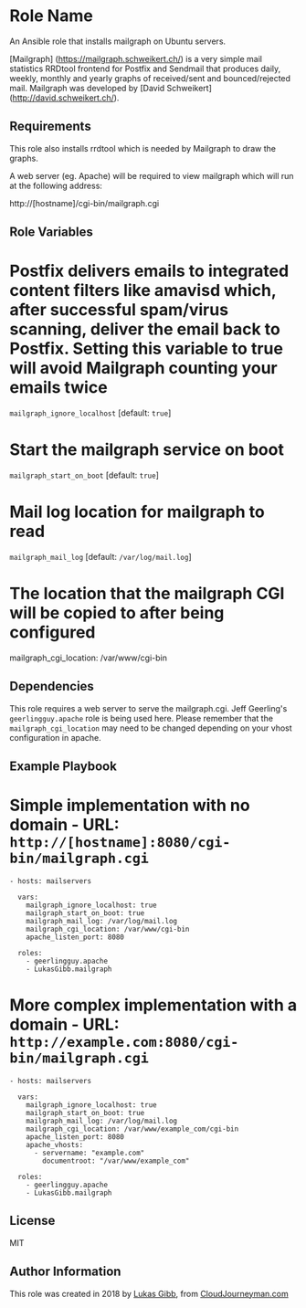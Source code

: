 Role Name
=========

An Ansible role that installs mailgraph on Ubuntu servers.

[Mailgraph] (https://mailgraph.schweikert.ch/) is a very simple mail statistics RRDtool frontend for Postfix and Sendmail that produces daily, weekly, monthly and yearly graphs of received/sent and bounced/rejected mail. Mailgraph was developed by [David Schweikert] (http://david.schweikert.ch/).

Requirements
------------

This role also installs rrdtool which is needed by Mailgraph to draw the graphs.

A web server (eg. Apache) will be required to view mailgraph which will run at the following address:

http://[hostname]/cgi-bin/mailgraph.cgi

Role Variables
--------------

# Postfix delivers emails to integrated content filters like amavisd which, after successful spam/virus scanning, deliver the email back to Postfix. Setting this variable to true will avoid Mailgraph counting your emails twice 
`mailgraph_ignore_localhost` [default: `true`]

# Start the mailgraph service on boot
`mailgraph_start_on_boot` [default: `true`]

# Mail log location for mailgraph to read
`mailgraph_mail_log` [default: `/var/log/mail.log`]

# The location that the mailgraph CGI will be copied to after being configured
mailgraph_cgi_location: /var/www/cgi-bin

Dependencies
------------

This role requires a web server to serve the mailgraph.cgi. Jeff Geerling's `geerlingguy.apache` role is being used here. Please remember that the `mailgraph_cgi_location` may need to be changed depending on your vhost configuration in apache.

Example Playbook
----------------

# Simple implementation with no domain - URL: `http://[hostname]:8080/cgi-bin/mailgraph.cgi`

    - hosts: mailservers
      
      vars: 
        mailgraph_ignore_localhost: true
        mailgraph_start_on_boot: true
        mailgraph_mail_log: /var/log/mail.log
        mailgraph_cgi_location: /var/www/cgi-bin
        apache_listen_port: 8080

      roles:
        - geerlingguy.apache
        - LukasGibb.mailgraph

# More complex implementation with a domain - URL: `http://example.com:8080/cgi-bin/mailgraph.cgi`

    - hosts: mailservers
      
      vars: 
        mailgraph_ignore_localhost: true
        mailgraph_start_on_boot: true
        mailgraph_mail_log: /var/log/mail.log
        mailgraph_cgi_location: /var/www/example_com/cgi-bin
        apache_listen_port: 8080
        apache_vhosts:
          - servername: "example.com"
            documentroot: "/var/www/example_com"

      roles:
        - geerlingguy.apache
        - LukasGibb.mailgraph

License
-------

MIT

Author Information
------------------

This role was created in 2018 by [Lukas Gibb](https://github.com/LukasGibb), from [CloudJourneyman.com](http://www.cloudjourneyman.com/)
